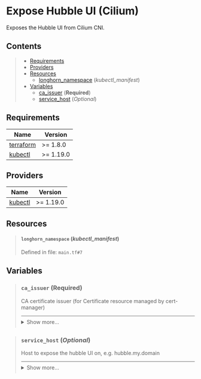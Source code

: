 # Expose Hubble UI (Cilium)

Exposes the Hubble UI from Cilium CNI.
## Contents

<blockquote>

- [Requirements](#requirements)
- [Providers](#providers)
- [Resources](#resources)
  - [longhorn_namespace](#longhorn_namespace-kubectl_manifest) (*kubectl_manifest*)
- [Variables](#variables)
  - [ca_issuer](#ca_issuer-required) (**Required**)
  - [service_host](#service_host-optional) (*Optional*)</blockquote>

## Requirements

| Name | Version |
|------|---------|
| <a name="requirement_terraform"></a> [terraform](#requirement\_terraform) | >= 1.8.0 |
| <a name="requirement_kubectl"></a> [kubectl](#requirement\_kubectl) | >= 1.19.0 |
## Providers

| Name | Version |
|------|---------|
| <a name="provider_kubectl"></a> [kubectl](#provider\_kubectl) | >= 1.19.0 |


## Resources
<blockquote>

#### `longhorn_namespace` (_kubectl_manifest_)
Defined in file: `main.tf#7`
</blockquote>

## Variables
<blockquote>

### `ca_issuer` (**Required**)
CA certificate issuer (for Certificate resource managed by cert-manager)

<details style="border-top-color: inherit; border-top-width: 0.1em; border-top-style: solid; padding-top: 0.5em; padding-bottom: 0.5em;">
  <summary>Show more...</summary>

  **Type**:
  ```hcl
  string
  ```
  Defined in file: `variables.tf#1`

</details>
</blockquote>
<blockquote>

### `service_host` (*Optional*)
Host to expose the hubble UI on, e.g. hubble.my.domain

<details style="border-top-color: inherit; border-top-width: 0.1em; border-top-style: solid; padding-top: 0.5em; padding-bottom: 0.5em;">
  <summary>Show more...</summary>

  **Type**:
  ```hcl
  string
  ```
  **Default**:
  ```json
  "hubble.my.world"
  ```
  Defined in file: `variables.tf#6`

</details>
</blockquote>
